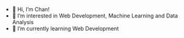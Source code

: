- 👋 Hi, I’m Chan!
- 👀 I’m interested in Web Development, Machine Learning and Data Analysis
- 🌱 I’m currently learning Web Development

<!---
kryschanhi/kryschanhi is a ✨ special ✨ repository because its `README.md` (this file) appears on your GitHub profile.
You can click the Preview link to take a look at your changes.
--->
